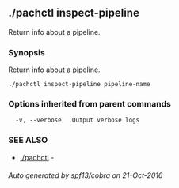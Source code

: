 ## ./pachctl inspect-pipeline

Return info about a pipeline.

### Synopsis


Return info about a pipeline.

```
./pachctl inspect-pipeline pipeline-name
```

### Options inherited from parent commands

```
  -v, --verbose   Output verbose logs
```

### SEE ALSO
* [./pachctl](./pachctl.md)	 - 

###### Auto generated by spf13/cobra on 21-Oct-2016

